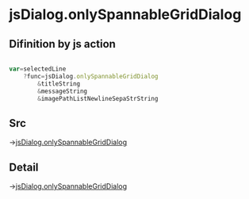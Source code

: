 # jsDialog.onlySpannableGridDialog

## Difinition by js action

```js.js

var=selectedLine
	?func=jsDialog.onlySpannableGridDialog
		&titleString
		&messageString
		&imagePathListNewlineSepaStrString
```

## Src

->[jsDialog.onlySpannableGridDialog](https://github.com/puutaro/CommandClick/blob/master/app/src/main/java/com/puutaro/commandclick/fragment_lib/terminal_fragment/js_interface/dialog/JsDialog.kt#L230)

## Detail

->[jsDialog.onlySpannableGridDialog](https://github.com/puutaro/CommandClick/blob/master/md/developer/js_interface/details/dialog/JsDialog/onlySpannableGridDialog.md)
